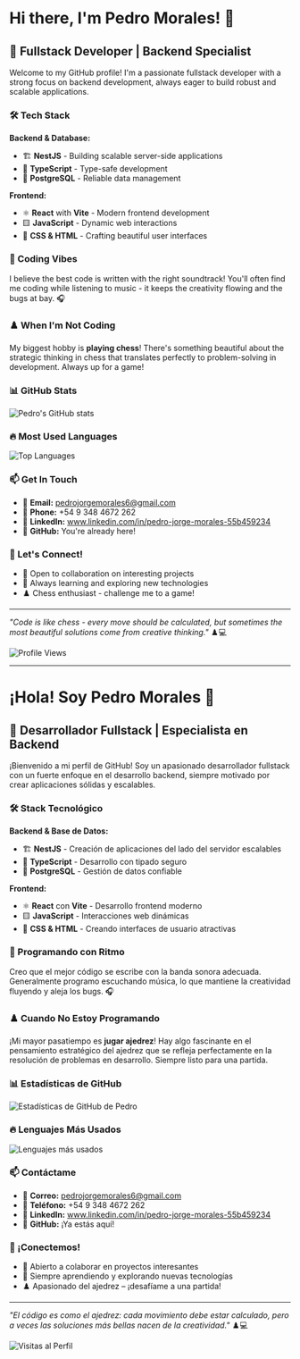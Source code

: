 # Hi there, I'm Pedro Morales! 👋

## 🚀 Fullstack Developer | Backend Specialist

Welcome to my GitHub profile! I'm a passionate fullstack developer with a strong focus on backend development, always eager to build robust and scalable applications.

### 🛠️ Tech Stack

**Backend & Database:**
- 🏗️ **NestJS** - Building scalable server-side applications
- 📘 **TypeScript** - Type-safe development
- 🐘 **PostgreSQL** - Reliable data management

**Frontend:**
- ⚛️ **React** with **Vite** - Modern frontend development
- 🟨 **JavaScript** - Dynamic web interactions
- 🎨 **CSS & HTML** - Crafting beautiful user interfaces

### 🎵 Coding Vibes
I believe the best code is written with the right soundtrack! You'll often find me coding while listening to music - it keeps the creativity flowing and the bugs at bay. 🎧

### ♟️ When I'm Not Coding
My biggest hobby is **playing chess**! There's something beautiful about the strategic thinking in chess that translates perfectly to problem-solving in development. Always up for a game! 

### 📊 GitHub Stats

![Pedro's GitHub stats](https://github-readme-stats.vercel.app/api?username=MPedroJ&show_icons=true&theme=dark)

### 🔥 Most Used Languages

![Top Languages](https://github-readme-stats.vercel.app/api/top-langs/?username=MPedroJ&layout=compact&theme=dark)

### 📫 Get In Touch

- 📧 **Email:** pedrojorgemorales6@gmail.com
- 📱 **Phone:** +54 9 348 4672 262
- 💼 **LinkedIn:** www.linkedin.com/in/pedro-jorge-morales-55b459234
- 🐙 **GitHub:** You're already here!

### 🤝 Let's Connect!

- 💼 Open to collaboration on interesting projects
- 🎯 Always learning and exploring new technologies
- ♟️ Chess enthusiast - challenge me to a game!

---

*"Code is like chess - every move should be calculated, but sometimes the most beautiful solutions come from creative thinking."* ♟️💻

![Profile Views](https://komarev.com/ghpvc/?username=MPedroJ&color=blue)


---

# ¡Hola! Soy Pedro Morales 👋

## 🚀 Desarrollador Fullstack | Especialista en Backend

¡Bienvenido a mi perfil de GitHub! Soy un apasionado desarrollador fullstack con un fuerte enfoque en el desarrollo backend, siempre motivado por crear aplicaciones sólidas y escalables.

### 🛠️ Stack Tecnológico

**Backend & Base de Datos:**
- 🏗️ **NestJS** - Creación de aplicaciones del lado del servidor escalables  
- 📘 **TypeScript** - Desarrollo con tipado seguro  
- 🐘 **PostgreSQL** - Gestión de datos confiable  

**Frontend:**
- ⚛️ **React** con **Vite** - Desarrollo frontend moderno  
- 🟨 **JavaScript** - Interacciones web dinámicas  
- 🎨 **CSS & HTML** - Creando interfaces de usuario atractivas  

### 🎵 Programando con Ritmo
Creo que el mejor código se escribe con la banda sonora adecuada. Generalmente programo escuchando música, lo que mantiene la creatividad fluyendo y aleja los bugs. 🎧

### ♟️ Cuando No Estoy Programando
¡Mi mayor pasatiempo es **jugar ajedrez**! Hay algo fascinante en el pensamiento estratégico del ajedrez que se refleja perfectamente en la resolución de problemas en desarrollo. Siempre listo para una partida.  

### 📊 Estadísticas de GitHub

![Estadísticas de GitHub de Pedro](https://github-readme-stats.vercel.app/api?username=MPedroJ&show_icons=true&theme=dark)

### 🔥 Lenguajes Más Usados

![Lenguajes más usados](https://github-readme-stats.vercel.app/api/top-langs/?username=MPedroJ&layout=compact&theme=dark)

### 📫 Contáctame

- 📧 **Correo:** pedrojorgemorales6@gmail.com  
- 📱 **Teléfono:** +54 9 348 4672 262  
- 💼 **LinkedIn:** www.linkedin.com/in/pedro-jorge-morales-55b459234  
- 🐙 **GitHub:** ¡Ya estás aquí!  

### 🤝 ¡Conectemos!

- 💼 Abierto a colaborar en proyectos interesantes  
- 🎯 Siempre aprendiendo y explorando nuevas tecnologías  
- ♟️ Apasionado del ajedrez – ¡desafíame a una partida!  

---

*"El código es como el ajedrez: cada movimiento debe estar calculado, pero a veces las soluciones más bellas nacen de la creatividad."* ♟️💻

![Visitas al Perfil](https://komarev.com/ghpvc/?username=MPedroJ&color=blue)

